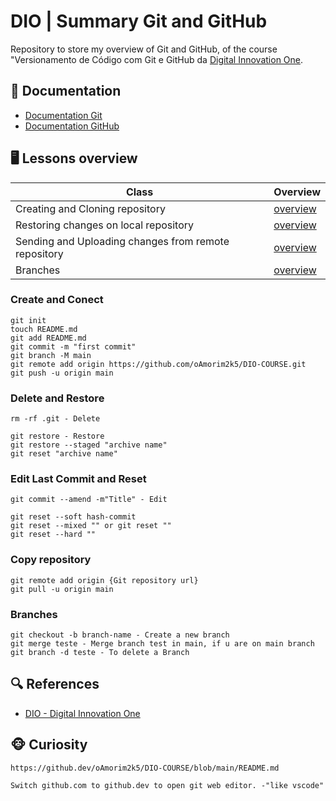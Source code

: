 
# DIO | Summary Git and GitHub

Repository to store my overview of Git and GitHub, of the course "Versionamento de Código com Git e GitHub da [Digital Innovation One](https://www.dio.me/).

## 📖 Documentation

- [Documentation Git](https://git-scm.com/doc)
- [Documentation GitHub](https://docs.github.com/)

## 🖥️ Lessons overview
| Class | Overview |
|---------|----------|
| Creating and Cloning repository | [overview](https://web.dio.me/course/versionamento-de-codigo-com-git-e-github/learning/a377a00b-461c-4ab0-8258-3addd2fef14c?back=/track/microsoft-azure-ai-fundamentals&tab=undefined&moduleId=undefined)
| Restoring changes on local repository | [overview](https://web.dio.me/course/versionamento-de-codigo-com-git-e-github/learning/3f9f2336-6fd5-44cb-ba39-d1a4f6448023?back=/track/microsoft-azure-ai-fundamentals&tab=undefined&moduleId=undefined)
| Sending and Uploading changes from remote repository | [overview](https://web.dio.me/course/versionamento-de-codigo-com-git-e-github/learning/dd17c56e-2327-493c-942a-358a49a26549?back=/track/microsoft-azure-ai-fundamentals&tab=undefined&moduleId=undefined)
| Branches | [overview](https://web.dio.me/course/versionamento-de-codigo-com-git-e-github/learning/2c7fd2b1-e7c4-4947-9b07-ffcbfb4bd689?back=/track/microsoft-azure-ai-fundamentals&tab=undefined&moduleId=undefined)

### Create and Conect
```
git init
touch README.md
git add README.md
git commit -m "first commit"
git branch -M main
git remote add origin https://github.com/oAmorim2k5/DIO-COURSE.git
git push -u origin main
```

### Delete and Restore
```
rm -rf .git - Delete

git restore - Restore
git restore --staged "archive name"
git reset "archive name"
```

### Edit Last Commit and Reset
```
git commit --amend -m"Title" - Edit

git reset --soft hash-commit 
git reset --mixed "" or git reset ""
git reset --hard ""
```

### Copy repository
```
git remote add origin {Git repository url}
git pull -u origin main
```

### Branches
```
git checkout -b branch-name - Create a new branch
git merge teste - Merge branch test in main, if u are on main branch
git branch -d teste - To delete a Branch
```

## 🔍 References
- [DIO - Digital Innovation One](https://web.dio.me/home)

## 🐵 Curiosity
```
https://github.dev/oAmorim2k5/DIO-COURSE/blob/main/README.md

Switch github.com to github.dev to open git web editor. -"like vscode"
```
